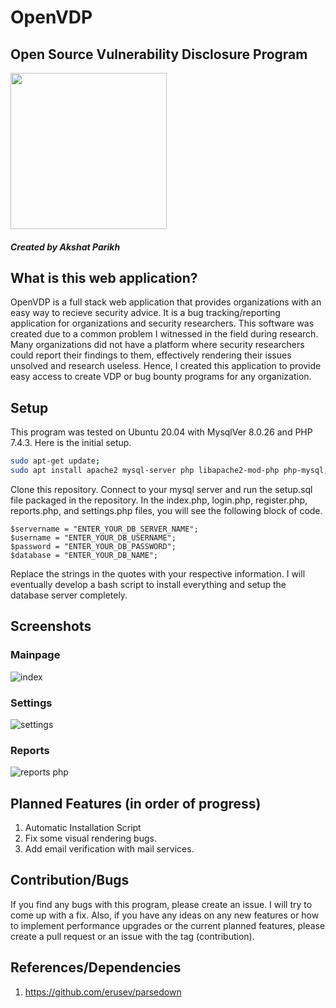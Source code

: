 # OpenVDP
## Open Source Vulnerability Disclosure Program
<img src="https://user-images.githubusercontent.com/68412398/139376726-ce8ebf17-3cd4-4e40-b70d-f9fb032e4945.png" width="250" height="250">

##### Created by Akshat Parikh
## What is this web application?
OpenVDP is a full stack web application that provides organizations with an easy way to recieve security advice. It is a bug tracking/reporting application for organizations and security researchers. This software was created due to a common problem I witnessed in the field during research. Many organizations did not have a platform where security researchers could report their findings to them, effectively rendering their issues unsolved and research useless. Hence, I created this application to provide easy access to create VDP or bug bounty programs for any organization.
## Setup
This program was tested on Ubuntu 20.04 with MysqlVer 8.0.26 and PHP 7.4.3. 
Here is the initial setup.
```bash
sudo apt-get update;
sudo apt install apache2 mysql-server php libapache2-mod-php php-mysql;
```
Clone this repository.
Connect to your mysql server and run the setup.sql file packaged in the repository.
In the index.php, login.php, register.php, reports.php, and settings.php files, you will see the following block of code. 
```
$servername = "ENTER_YOUR_DB_SERVER_NAME";
$username = "ENTER_YOUR_DB_USERNAME";
$password = "ENTER_YOUR_DB_PASSWORD";
$database = "ENTER_YOUR_DB_NAME";
```
Replace the strings in the quotes with your respective information.
I will eventually develop a bash script to install everything and setup the database server completely. 

## Screenshots
### Mainpage
![index](https://user-images.githubusercontent.com/68412398/139379893-07c491e8-8e9a-4afe-8cd0-87de6119f777.PNG)
### Settings
![settings](https://user-images.githubusercontent.com/68412398/139379943-0c4a6b12-b57a-497c-b747-6e72155fe28f.png)
### Reports
![reports php](https://user-images.githubusercontent.com/68412398/139379972-afe18f92-f480-4fa8-8551-fc4689e992fc.PNG)
## Planned Features (in order of progress)
1. Automatic Installation Script
2. Fix some visual rendering bugs.
3. Add email verification with mail services.
## Contribution/Bugs
If you find any bugs with this program, please create an issue. I will try to come up with a fix. Also, if you have any ideas on any new features or how to implement performance upgrades or the current planned features, please create a pull request or an issue with the tag (contribution).
## References/Dependencies
1. https://github.com/erusev/parsedown
